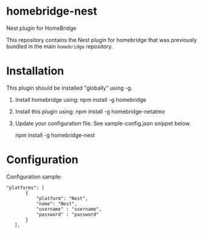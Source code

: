 # homebridge-nest
Nest plugin for HomeBridge

This repository contains the Nest plugin for homebridge that was previously bundled in the main `homebridge` repository. 

# Installation

This plugin should be installed "globally" using -g.

1. Install homebridge using: npm install -g homebridge
2. Install this plugin using: npm install -g homebridge-netatmo
3. Update your configuration file. See sample-config.json snippet below. 

    npm install -g homebridge-nest

# Configuration

Configuration sample:

 ```
"platforms": [
        {
            "platform": "Nest",
            "name": "Nest",
            "username" : "username",
            "password" : "password"
        }
    ],

```
